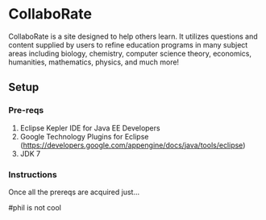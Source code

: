 # CollaboRate
CollaboRate is a site designed to help others learn. It utilizes questions and content supplied by users to refine education programs in many subject areas including biology, chemistry, computer science theory, economics, humanities, mathematics, physics, and much more!
## Setup
### Pre-reqs
1. Eclipse Kepler IDE for Java EE Developers
2. Google Technology Plugins for Eclipse (https://developers.google.com/appengine/docs/java/tools/eclipse)
3. JDK 7

### Instructions
Once all the prereqs are acquired just...

#phil is not cool

